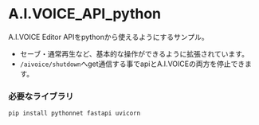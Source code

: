 # A.I.VOICE_API_python

A.I.VOICE Editor APIをpythonから使えるようにするサンプル。

- セーブ・通常再生など、基本的な操作ができるように拡張されています。
-  `/aivoice/shutdown`へget通信する事でapiとA.I.VOICEの両方を停止できます。

### 必要なライブラリ

```
pip install pythonnet fastapi uvicorn
```
